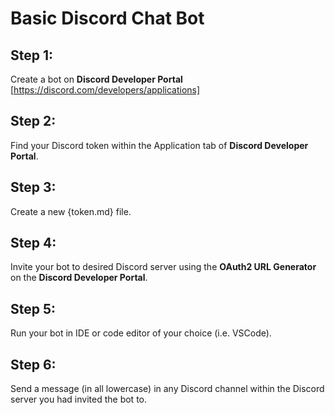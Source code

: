 # Basic Discord Chat Bot

## Step 1: 

Create a bot on **Discord Developer Portal** [https://discord.com/developers/applications]

## Step 2:

Find your Discord token within the Application tab of **Discord Developer Portal**.

## Step 3:

Create a new {token.md} file.

## Step 4:

Invite your bot to desired Discord server using the **OAuth2 URL Generator** on the **Discord Developer Portal**.

## Step 5:

Run your bot in IDE or code editor of your choice (i.e. VSCode).

## Step 6:

Send a message (in all lowercase) in any Discord channel within the Discord server you had invited the bot to.
